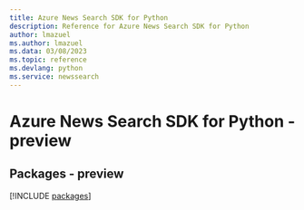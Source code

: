 ```yaml
---
title: Azure News Search SDK for Python
description: Reference for Azure News Search SDK for Python
author: lmazuel
ms.author: lmazuel
ms.data: 03/08/2023
ms.topic: reference
ms.devlang: python
ms.service: newssearch
---
```

# Azure News Search SDK for Python - preview
## Packages - preview
[!INCLUDE [packages](news-search-index.md)]